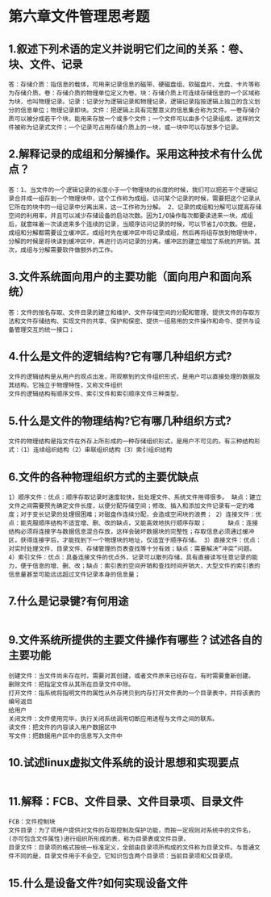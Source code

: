 # 第六章文件管理思考题

## 1.叙述下列术语的定义并说明它们之间的关系：卷、块、文件、记录

```
答：存储介质：指信息的载体，可用来记录信息的磁带、硬磁盘组、软磁盘片、光盘、卡片等称为存储介质。卷：存储介质的物理单位定义为卷。块：存储介质上可连续存储信息的一个区域称为块，也叫物理记录。记录：记录分为逻辑记录和物理记录，逻辑记录指按逻辑上独立的含义划分的信息单位；物理记录即块。文件：把逻辑上具有完整意义的信息集合称为文件。一卷存储介质可以被分成若干个块，能用来存放一个或多个文件；一个文件可以由多个记录组成，这样的文件被称为记录式文件；一个记录可占用存储介质上的一块，或一块中可以存放多个记录。
```

## 2.解释记录的成组和分解操作。采用这种技术有什么优点？

```
答：1、当文件的一个逻辑记录的长度小于一个物理块的长度的时候，我们可以把若干个逻辑记录合并成一组存到一个物理块中，这个工作称为成组。访问某个记录的时候，需要把这个记录从它所在的块中的一组记录中分离出来，这一工作称为分解。 2、记录的成组和分解可以提高存储空间的利用率，并且可以减少存储设备的启动次数。因为I/O操作每次都要读进来一块，成组后，就意味着一次读进来多个连续的记录，当顺序访问记录的时候，可以节省I/O次数。但是，成组和分解都需要设立缓冲区，成组时先在缓冲区中将记录成组，然后再将组存放到物理块中，分解的时候是将块读到缓冲区中，再进行访问记录的分离。缓冲区的建立增加了系统的开销。其次，成组与分解需要软件做额外的工作。
```

## 3.文件系统面向用户的主要功能（面向用户和面向系统）

```
答：文件的按名存取、文件目录的建立和维护、文件存储空间的分配和管理、提供文件的存取方法和文件存储结构、实现文件的共享、保护和保密、提供一组易用的文件操作和命令、提供与设备管理交互的统一接口；
```



## 4.什么是文件的逻辑结构?它有哪几种组织方式?

```
文件的逻辑结构是从用户的观点出发，所观察到的文件组织形式，是用户可以直接处理的数据及其结构，它独立于物理特性，又称文件组织
文件的逻辑结构有顺序文件、索引文件和索引顺序文件三种类型。
```



## 5.什么是文件的物理结构?它有哪几种组织方式?

```
文件的物理结构是指文件在外存上所形成的一种存储组织形式，是用户不可见的。有三种结构形式：（1）连续组织结构（2）串联组织结构（3）索引组织结构
```



## 6.文件的各种物理组织方式的主要优缺点

```
1）顺序文件：优点：顺序存取记录时速度较快，批处理文件、系统文件用得很多。 缺点：建立文件之间需要预先确定文件长度，以便分配存储空间；修改、插入和添加文件记录有一定的难度；对于变长记录的处理很困难；对磁盘作连续分配，会造成空闲块的浪费； 2）连接文件：优点：能克服顺序结构不适宜增、删、改的缺点，又能高效地执行顺序存取；      缺点：连接结构必须将连接字与数据信息混合存放，这样会破坏数据块的完整性；存取信息必须通过缓冲区，获得连接字后，才能找到下一个物理块的地址，仅适宜于顺序存储。 3）直接文件：优点：对实时处理文件、目录文件、存储管理的页表查找等十分有效；缺点：需要解决“冲突”问题。 4）索引文件：优点：具备连接文件的优点外，记录可以散列存储，具有直接读写任意记录的能力，便于信息的增、删、改；缺点：索引表的空间开销和查找时间开销大，大型文件的索引表的信息量甚至可能远远超过文件记录本身的信息量；
```

## 7.什么是记录键?有何用途

```

```









## 9.文件系统所提供的主要文件操作有哪些？试述各自的主要功能

```
创建文件：当文件尚未存在时，需要对其创建，或者文件原来已经存在，有时需要重新创建。
删除文件：把指定文件从其所在目录文件中除。
打开文件：指系统将指明文件的属性从外存拷贝到内存打开文件表的一个目录表中，并将该表的编号返目
给用户
关闭文件：文件使用完毕，执行关闭系统调用切断应用进程与文件之间的联系。
读文件：把文件的内容读入用户数据区中
写文件：把数据用户区中的信息写入文件中
```



## 10.试述linux虚拟文件系统的设计思想和实现要点

```

```





## 11.解释：FCB、文件目录、文件目录项、目录文件

```
FCB：文件控制块
文件目录：为了项用户提供对文件的存取控制及保护功能，而按一定规则对系统中的文件名，(亦可包含文件属性)进行组织所形成的表，称为目录表或文件目录。
目录文件：目录项的格式按统一标准定义，全部由目录项所构成的文件称为目录文件。与普通文件不同的是，目录文件用于不会空，它知识包含两个目录项：当前目录项和父目录项。

```







## 15.什么是设备文件?如何实现设备文件

```

```

